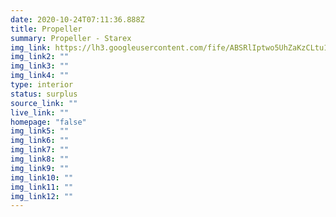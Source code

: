 ```yaml
---
date: 2020-10-24T07:11:36.888Z
title: Propeller
summary: Propeller - Starex
img_link: https://lh3.googleusercontent.com/fife/ABSRlIptwo5UhZaKzCLtu1djFvcnA219fpwZr6nqbSQ2A1EEnGxkFRkXEydvDBuAk3xi4qTR3_0kFesnHiBf_b5hw2SXDZyYj_vLBz6HKeZoH8dHEuGzzX-QsngwM1QppR4dLCFcars4ERGLPF5YOOyaWpcOLzDTd8tSTYhmv6GL-3J3BQ0vo1M961PUiVMZZVfXi0QWfSm05QJ_aN2G-ZbRFn7Qa3cB5WBBJSPxWCtbdNHnz3xlr0y9G2ErbbSco7Pavmj7e1Lr7otw4qQps8fYgFQ699qkGroBGbEUZqOxHVVACUJAmf6-FX-MYqKkpiuNnN4w--Ws-8Tc7KNSAcies6P-13tjkV7TBEHRnaTJL07w5bpNZjCutkEiQKEzj3U4hKA--ksp5H0IlRjmUnnUp-IFO7XzmjdIMr7VTiIknLESKALqoe6yFBHr_K2Uaw8pEcUD7GujNVHn4yOLHtO-bIZzkzw9JsXTFvo-9XGLmyisfMBdV5DuZSSZf8olEQI7cNdsQfOeQE5u7n1OR4rec4JsKMlyoj-cW3tH0e0UUOdqYQhQE8uHEDkZbR7CNDGjTctL78uLeQmLHGs7DqA6W4FbGiPIztcR04bog7yNWca2aI40MNbxQpU-L_jjLfnoo-fcyq7SDUboZDpeSF0oExNyXVPheksbmo-rFeq3TAb1H3y9kbWoJK0zFog6-aUn7wTvvTmJufM-FzdKYF5VZgbbw1x8jzc-Bg=w851-h650-ft
img_link2: ""
img_link3: ""
img_link4: ""
type: interior
status: surplus
source_link: ""
live_link: ""
homepage: "false"
img_link5: ""
img_link6: ""
img_link7: ""
img_link8: ""
img_link9: ""
img_link10: ""
img_link11: ""
img_link12: ""
---
```

